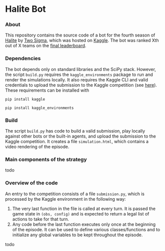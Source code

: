 # Halite Bot

### About
This repository contains the source code of a bot for the fourth season of [Halite](https://halite.io/) by [Two Sigma](https://www.twosigma.com/), which was hosted on [Kaggle](https://www.kaggle.com/c/halite). The bot was ranked Xth out of X teams on the [final leaderboard](https://www.kaggle.com/c/halite/leaderboard).


### Dependencies
The bot depends only on standard libraries and the SciPy stack. However, the script `build.py` requires the `kaggle_environments` package to run and render the simulations locally. It also requires the Kaggle CLI and valid credentials to upload the submission to the Kaggle competition (see [here](https://github.com/Kaggle/kaggle-api)). These requirements can be installed with

`pip install kaggle`

`pip install kaggle_environments`


### Build
The script `build.py` has code to build a valid submission, play locally against other bots or the built-in agents, and upload the submission to the Kaggle competition. It creates a file `simulation.html`, which contains a video rendering of the episode.


### Main components of the strategy
todo


### Overview of the code
An entry to the competition consists of a file `submission.py`, which is processed by the Kaggle environment in the following way:
1. The very last function in the file is called at every turn. It is passed the game state in `(obs, config)` and is expected to return a legal list of actions to take for that turn.
2. Any code before the last function executes only once at the beginning of the episode. It can be used to define various classes/functions and to initialize any global variables to be kept throughout the episode.

todo
